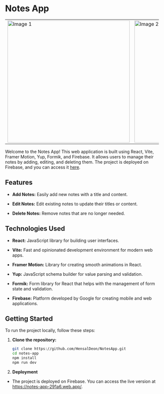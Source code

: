 # Notes App
<table>
  <tr>
    <td>
      <img width="400" alt="Image 1" src="https://github.com/HensalDeon/NotesApp/assets/120702682/d4b4be70-93dd-4385-8d19-fc57945bb5fa">
    </td>
    <td>
      <img width="400" alt="Image 2" src="https://github.com/HensalDeon/NotesApp/assets/120702682/ca3d8314-6972-47b4-943f-fb8e8e3b49b6">
    </td>
  </tr>
</table>

Welcome to the Notes App! This web application is built using React, Vite, Framer Motion, Yup, Formik, and Firebase. It allows users to manage their notes by adding, editing, and deleting them. The project is deployed on Firebase, and you can access it [here](https://notes-app-291a6.web.app/).

## Features

- **Add Notes:** Easily add new notes with a title and content.

- **Edit Notes:** Edit existing notes to update their titles or content.

- **Delete Notes:** Remove notes that are no longer needed.

## Technologies Used

- **React:** JavaScript library for building user interfaces.

- **Vite:** Fast and opinionated development environment for modern web apps.

- **Framer Motion:** Library for creating smooth animations in React.

- **Yup:** JavaScript schema builder for value parsing and validation.

- **Formik:** Form library for React that helps with the management of form state and validation.

- **Firebase:** Platform developed by Google for creating mobile and web applications.

## Getting Started

To run the project locally, follow these steps:

1. **Clone the repository:**

   ```bash
   git clone https://github.com/HensalDeon/NotesApp.git
   cd notes-app
   npm install
   npm run dev

2. **Deployment**
- The project is deployed on Firebase. You can access the live version at https://notes-app-291a6.web.app/.
